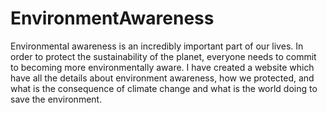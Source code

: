 # EnvironmentAwareness
Environmental awareness is an incredibly important part of our lives. In order to protect the sustainability of the planet, everyone needs to commit to becoming more environmentally aware. I have created a website which have all the details about environment awareness, how we protected, and what is the consequence of climate change and what is the world doing to save the environment.
